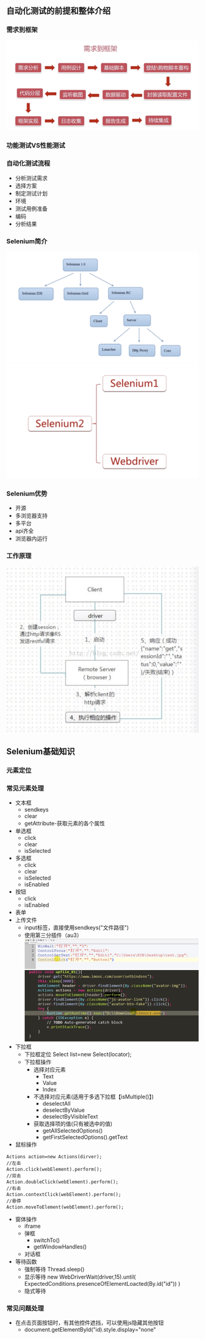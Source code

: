 ## 自动化测试的前提和整体介绍
### 需求到框架
![](./image/WX20190209-154259@2x.png)
### 功能测试VS性能测试
### 自动化测试流程
* 分析测试需求
* 选择方案
* 制定测试计划
* 环境
* 测试用例准备
* 编码
* 分析结果
### Selenium简介
![](./image/selenium1.png)
![](./image/selenium2.png)
### Selenium优势
* 开源
* 多浏览器支持
* 多平台
* api齐全
* 浏览器内运行
### 工作原理
![](./image/工作原理.png)
## Selenium基础知识
### 元素定位
### 常见元素处理
* 文本框
    * sendkeys
    * clear
    * getAttribute-获取元素的各个属性
* 单选框
    * click
    * clear
    * isSelected
* 多选框
    * click
    * clear
    * isSelected
    * isEnabled
* 按钮
    * click
    * isEnabled
* 表单
* 上传文件
    * input标签，直接使用sendkeys("文件路径")
    * 使用第三分插件（au3）
     ![](./image/au3exe.png)
     ![](./image/upload.png)
* 下拉框
    * 下拉框定位 Select list=new Select(locator);
    * 下拉框操作
        * 选择对应元素
            * Text
            * Value
            * Index
        * 不选择对应元素(适用于多选下拉框【isMultiple()】)
            * deselectAll
            * deselectByValue
            * deselectByVisibleText
        * 获取选择项的值(只有被选中的值)
            * getAllSelectedOptions()
            * getFirstSelectedOptions().getText
* 鼠标操作
```
Actions action=new Actions(dirver);
//左击
Action.click(webElement).perform();
//双击
Action.doubleClick(webElement).perform();
//右击
Action.contextClick(webElement).perform();
//悬停
Action.moveToElement(webElement).perform();
```
* 窗体操作
    * iframe
    * 弹框
        * switchTo()
        * getWindowHandles()
    * 对话框
* 等待函数
    * 强制等待 Thread.sleep()
    * 显示等待 new WebDriverWait(driver,15).until(   
                   ExpectedConditions.presenceOfElementLoacted(By.id("id"))
              )
    * 隐式等待
       
### 常见问题处理
* 在点击页面按钮时，有其他控件遮挡，可以使用js隐藏其他按钮
    * document.getElementById("id).style.display="none"
##
##
